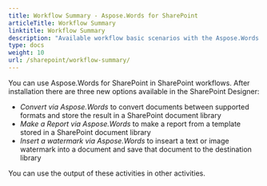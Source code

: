 ```yaml
---
title: Workflow Summary - Aspose.Words for SharePoint
articleTitle: Workflow Summary
linktitle: Workflow Summary
description: "Available workflow basic scenarios with the Aspose.Words for SharePoint."
type: docs
weight: 10
url: /sharepoint/workflow-summary/
---
```


You can use Aspose.Words for SharePoint in SharePoint workflows. After installation there are three new options available in the SharePoint Designer:

- *Convert via Aspose.Words* to convert documents between supported formats and store the result in a SharePoint document library
- *Make a Report via Aspose.Words* to make a report from a template stored in a SharePoint document library
- *Insert a watermark via Aspose.Words* to inseart a text or image watermark into a document and save that document to the destination library

You can use the output of these activities in other activities.